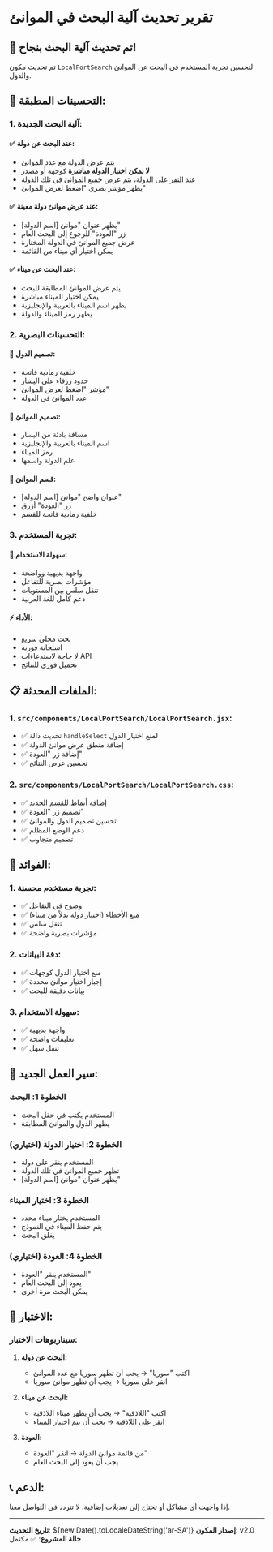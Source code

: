 # تقرير تحديث آلية البحث في الموانئ

## 🎉 تم تحديث آلية البحث بنجاح!

تم تحديث مكون `LocalPortSearch` لتحسين تجربة المستخدم في البحث عن الموانئ والدول.

## 🔧 التحسينات المطبقة:

### **1. آلية البحث الجديدة:**

#### **✅ عند البحث عن دولة:**
- يتم عرض الدولة مع عدد الموانئ
- **لا يمكن اختيار الدولة مباشرة** كوجهة أو مصدر
- عند النقر على الدولة، يتم عرض جميع الموانئ في تلك الدولة
- يظهر مؤشر بصري "اضغط لعرض الموانئ"

#### **✅ عند عرض موانئ دولة معينة:**
- يظهر عنوان "موانئ [اسم الدولة]"
- زر "العودة" للرجوع إلى البحث العام
- عرض جميع الموانئ في الدولة المختارة
- يمكن اختيار أي ميناء من القائمة

#### **✅ عند البحث عن ميناء:**
- يتم عرض الموانئ المطابقة للبحث
- يمكن اختيار الميناء مباشرة
- يظهر اسم الميناء بالعربية والإنجليزية
- يظهر رمز الميناء والدولة

### **2. التحسينات البصرية:**

#### **🎨 تصميم الدول:**
- خلفية رمادية فاتحة
- حدود زرقاء على اليسار
- مؤشر "اضغط لعرض الموانئ"
- عدد الموانئ في الدولة

#### **🎨 تصميم الموانئ:**
- مسافة بادئة من اليسار
- اسم الميناء بالعربية والإنجليزية
- رمز الميناء
- علم الدولة واسمها

#### **🎨 قسم الموانئ:**
- عنوان واضح "موانئ [اسم الدولة]"
- زر "العودة" أزرق
- خلفية رمادية فاتحة للقسم

### **3. تجربة المستخدم:**

#### **🚀 سهولة الاستخدام:**
- واجهة بديهية وواضحة
- مؤشرات بصرية للتفاعل
- تنقل سلس بين المستويات
- دعم كامل للغة العربية

#### **⚡ الأداء:**
- بحث محلي سريع
- استجابة فورية
- لا حاجة لاستدعاءات API
- تحميل فوري للنتائج

## 📋 الملفات المحدثة:

### **1. `src/components/LocalPortSearch/LocalPortSearch.jsx`:**
- ✅ تحديث دالة `handleSelect` لمنع اختيار الدول
- ✅ إضافة منطق عرض موانئ الدولة
- ✅ إضافة زر "العودة"
- ✅ تحسين عرض النتائج

### **2. `src/components/LocalPortSearch/LocalPortSearch.css`:**
- ✅ إضافة أنماط للقسم الجديد
- ✅ تصميم زر "العودة"
- ✅ تحسين تصميم الدول والموانئ
- ✅ دعم الوضع المظلم
- ✅ تصميم متجاوب

## 🎯 الفوائد:

### **1. تجربة مستخدم محسنة:**
- ✅ وضوح في التفاعل
- ✅ منع الأخطاء (اختيار دولة بدلاً من ميناء)
- ✅ تنقل سلس
- ✅ مؤشرات بصرية واضحة

### **2. دقة البيانات:**
- ✅ منع اختيار الدول كوجهات
- ✅ إجبار اختيار موانئ محددة
- ✅ بيانات دقيقة للبحث

### **3. سهولة الاستخدام:**
- ✅ واجهة بديهية
- ✅ تعليمات واضحة
- ✅ تنقل سهل

## 🔄 سير العمل الجديد:

### **الخطوة 1: البحث**
- المستخدم يكتب في حقل البحث
- يظهر الدول والموانئ المطابقة

### **الخطوة 2: اختيار الدولة (اختياري)**
- المستخدم ينقر على دولة
- تظهر جميع الموانئ في تلك الدولة
- يظهر عنوان "موانئ [اسم الدولة]"

### **الخطوة 3: اختيار الميناء**
- المستخدم يختار ميناء محدد
- يتم حفظ الميناء في النموذج
- يغلق البحث

### **الخطوة 4: العودة (اختياري)**
- المستخدم ينقر "العودة"
- يعود إلى البحث العام
- يمكن البحث مرة أخرى

## 🧪 الاختبار:

### **سيناريوهات الاختبار:**

1. **البحث عن دولة:**
   - اكتب "سوريا" → يجب أن تظهر سوريا مع عدد الموانئ
   - انقر على سوريا → يجب أن تظهر موانئ سوريا

2. **البحث عن ميناء:**
   - اكتب "اللاذقية" → يجب أن يظهر ميناء اللاذقية
   - انقر على اللاذقية → يجب أن يتم اختيار الميناء

3. **العودة:**
   - من قائمة موانئ الدولة → انقر "العودة"
   - يجب أن يعود إلى البحث العام

## 📞 الدعم:

إذا واجهت أي مشاكل أو تحتاج إلى تعديلات إضافية، لا تتردد في التواصل معنا.

---

**تاريخ التحديث**: ${new Date().toLocaleDateString('ar-SA')}
**إصدار المكون**: v2.0
**حالة المشروع**: ✅ مكتمل

